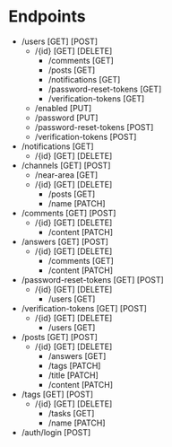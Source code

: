 # Endpoints
   - /users [GET] [POST]
      - /{id} [GET] [DELETE]
          - /comments [GET]
          - /posts [GET]
          - /notifications [GET]
          - /password-reset-tokens [GET]
          - /verification-tokens [GET]
      - /enabled [PUT]
      - /password [PUT]
      - /password-reset-tokens [POST]
      - /verification-tokens [POST]
  - /notifications [GET]
    - /{id} [GET] [DELETE]
  - /channels [GET] [POST]
    - /near-area [GET]
    - /{id} [GET] [DELETE]
      - /posts [GET]
      - /name [PATCH]
  - /comments [GET] [POST] 
      - /{id} [GET] [DELETE]
         - /content [PATCH]
  - /answers [GET] [POST] 
      - /{id} [GET] [DELETE]
         - /comments [GET]
         - /content [PATCH]
  - /password-reset-tokens [GET] [POST]
      - /{id} [GET] [DELETE]
          - /users [GET]
  - /verification-tokens [GET] [POST]
      - /{id} [GET] [DELETE]
          - /users [GET]
  - /posts [GET] [POST]
      - /{id} [GET] [DELETE]
          - /answers [GET]
          - /tags [PATCH]
          - /title [PATCH]
          - /content [PATCH]
  - /tags [GET] [POST]
      - /{id} [GET] [DELETE]
          - /tasks [GET]
          - /name [PATCH]
  - /auth/login [POST]
